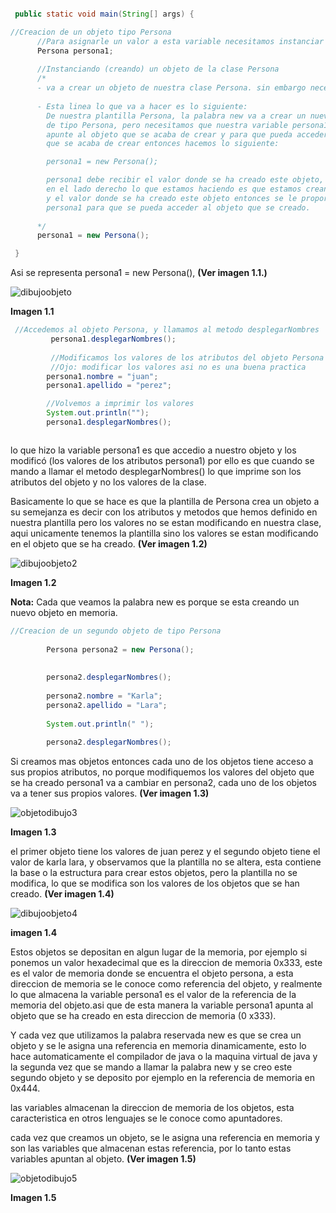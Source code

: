   
  `````` java
  
   public static void main(String[] args) {

  //Creacion de un objeto tipo Persona    
        //Para asignarle un valor a esta variable necesitamos instanciar nuestra clase persona.
        Persona persona1;
        
        //Instanciando (creando) un objeto de la clase Persona
        /*
        - va a crear un objeto de nuestra clase Persona. sin embargo necesitamos asignarlo a nuestra variable persona1 de lo contrario no vamos a poder acceder a este objeto.
        
        - Esta linea lo que va a hacer es lo siguiente:
          De nuestra plantilla Persona, la palabra new va a crear un nuevo objeto
          de tipo Persona, pero necesitamos que nuestra variable persona1
          apunte al objeto que se acaba de crear y para que pueda acceder al objeto
          que se acaba de crear entonces hacemos lo siguiente:

          persona1 = new Persona();

          persona1 debe recibir el valor donde se ha creado este objeto,
          en el lado derecho lo que estamos haciendo es que estamos creando el objeto
          y el valor donde se ha creado este objeto entonces se le proporciona a la
          persona1 para que se pueda acceder al objeto que se creado.
        
        */
        persona1 = new Persona(); 

   }
``````

Asi se representa persona1 = new Persona(), **(Ver imagen 1.1.)**

![dibujoobjeto](/imagenesjava/dibujoobjeto.png "dibujoobjeto")

**Imagen 1.1**


`````` java
 //Accedemos al objeto Persona, y llamamos al metodo desplegarNombres
         persona1.desplegarNombres();
        
         //Modificamos los valores de los atributos del objeto Persona
         //Ojo: modificar los valores asi no es una buena practica
        persona1.nombre = "juan";
        persona1.apellido = "perez";

        //Volvemos a imprimir los valores
        System.out.println("");
        persona1.desplegarNombres();



``````

lo que hizo la variable persona1 es que accedio a nuestro objeto y los modificó (los valores de los atributos persona1)
por ello es que cuando se mando a llamar el metodo desplegarNombres()
lo que imprime son los atributos del objeto y no los valores de la clase.

Basicamente lo que se hace es que la plantilla de Persona crea un
objeto a su semejanza es decir con los atributos y metodos que hemos definido
en nuestra plantilla pero los valores no se estan modificando en nuestra
clase, aqui unicamente tenemos la plantilla sino los valores se estan modificando
en el objeto que se ha creado. **(Ver imagen 1.2)**


![dibujoobjeto2](/imagenesjava/dibujoobjeto2.png "dibujoobjeto2")


**Imagen 1.2**

**Nota:** Cada que veamos la palabra new es porque se esta creando un nuevo objeto en memoria.

`````` java
//Creacion de un segundo objeto de tipo Persona
        
        Persona persona2 = new Persona();
        
        
        persona2.desplegarNombres();
        
        persona2.nombre = "Karla";
        persona2.apellido = "Lara";
        
        System.out.println(" ");
        
        persona2.desplegarNombres();

``````


Si creamos mas objetos entonces cada uno de los objetos tiene acceso a sus propios atributos,
no porque modifiquemos los valores del objeto que se ha creado persona1 va a cambiar en persona2,
cada uno de los objetos va a tener sus propios valores. **(Ver imagen 1.3)**

![objetodibujo3](/imagenesjava/objetodibujo3.png "objetodibujo3")


**Imagen 1.3**

el primer objeto tiene los valores de juan perez y el segundo objeto tiene el valor de karla lara, y observamos que la plantilla no se altera, esta contiene la base o la estructura para crear estos objetos, pero la plantilla no se modifica, lo que se modifica son los valores de los objetos que se han creado.
**(Ver imagen 1.4)**

![dibujoobjeto4](/imagenesjava/dibujoobjeto4.png "dibujoobjeto4")


**imagen 1.4**



 Estos objetos se depositan en algun lugar de la memoria, por ejemplo si ponemos un valor hexadecimal que es la direccion de memoria 0x333, este es el valor de memoria donde se encuentra el objeto persona, a esta direccion de memoria se le conoce como referencia del objeto, y realmente lo que almacena la variable persona1 es el valor de la referencia de la memoria del objeto.asi que de esta manera la variable persona1 apunta al objeto que se ha creado en esta direccion de memoria (0 x333). 
 
 Y cada vez que utilizamos la palabra reservada new  es que se crea un objeto y se le asigna una referencia en memoria  dinamicamente, esto lo hace automaticamente el compilador de java o la maquina virtual de java y la segunda vez que se mando a llamar la palabra new  y se creo este segundo objeto y se deposito por ejemplo en la referencia de memoria en 0x444.

 las variables almacenan la direccion de memoria de los objetos, esta caracteristica en otros lenguajes se le conoce como apuntadores.

cada vez que creamos un objeto, se le asigna una referencia en memoria y son las variables que almacenan estas referencia, por lo tanto estas variables apuntan al objeto. **(Ver imagen 1.5)**


![objetodibujo5](/imagenesjava/objetodibujo5.png "objetodibujo5")


**Imagen 1.5**